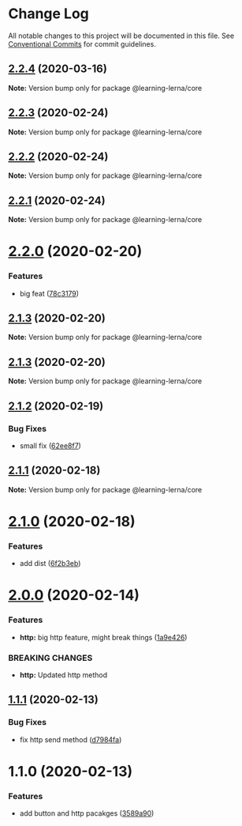 # Change Log

All notable changes to this project will be documented in this file.
See [Conventional Commits](https://conventionalcommits.org) for commit guidelines.

## [2.2.4](https://github.com/chrisventura/learning-lerna/compare/@learning-lerna/core@2.2.3...@learning-lerna/core@2.2.4) (2020-03-16)

**Note:** Version bump only for package @learning-lerna/core





## [2.2.3](https://github.com/chrisventura/learning-lerna/compare/@learning-lerna/core@2.2.2...@learning-lerna/core@2.2.3) (2020-02-24)

**Note:** Version bump only for package @learning-lerna/core





## [2.2.2](https://github.com/chrisventura/learning-lerna/compare/@learning-lerna/core@2.2.1...@learning-lerna/core@2.2.2) (2020-02-24)

**Note:** Version bump only for package @learning-lerna/core





## [2.2.1](https://github.com/chrisventura/learning-lerna/compare/@learning-lerna/core@2.2.0...@learning-lerna/core@2.2.1) (2020-02-24)

**Note:** Version bump only for package @learning-lerna/core





# [2.2.0](https://github.com/chrisventura/learning-lerna/compare/@learning-lerna/core@2.1.3...@learning-lerna/core@2.2.0) (2020-02-20)


### Features

* big feat ([78c3179](https://github.com/chrisventura/learning-lerna/commit/78c3179))





## [2.1.3](https://github.com/chrisventura/learning-lerna/compare/@learning-lerna/core@2.1.3...@learning-lerna/core@2.1.3) (2020-02-20)

**Note:** Version bump only for package @learning-lerna/core





## [2.1.3](https://github.com/chrisventura/learning-lerna/compare/@learning-lerna/core@2.1.2...@learning-lerna/core@2.1.3) (2020-02-20)

**Note:** Version bump only for package @learning-lerna/core





## [2.1.2](https://github.com/chrisventura/learning-lerna/compare/@learning-lerna/core@2.1.1...@learning-lerna/core@2.1.2) (2020-02-19)


### Bug Fixes

* small fix ([62ee8f7](https://github.com/chrisventura/learning-lerna/commit/62ee8f7))





## [2.1.1](https://github.com/chrisventura/learning-lerna/compare/@learning-lerna/core@2.1.0...@learning-lerna/core@2.1.1) (2020-02-18)

**Note:** Version bump only for package @learning-lerna/core





# [2.1.0](https://github.com/chrisventura/learning-lerna/compare/@learning-lerna/core@2.0.0...@learning-lerna/core@2.1.0) (2020-02-18)


### Features

* add dist ([6f2b3eb](https://github.com/chrisventura/learning-lerna/commit/6f2b3eb))





# [2.0.0](https://github.com/chrisventura/learning-lerna/compare/@learning-lerna/core@1.1.1...@learning-lerna/core@2.0.0) (2020-02-14)


### Features

* **http:** big http feature, might break things ([1a9e426](https://github.com/chrisventura/learning-lerna/commit/1a9e426))


### BREAKING CHANGES

* **http:** Updated http method





## [1.1.1](https://github.com/chrisventura/learning-lerna/compare/@learning-lerna/core@1.1.0...@learning-lerna/core@1.1.1) (2020-02-13)


### Bug Fixes

* fix http send method ([d7984fa](https://github.com/chrisventura/learning-lerna/commit/d7984fa))





# 1.1.0 (2020-02-13)


### Features

* add button and http pacakges ([3589a90](https://github.com/chrisventura/learning-lerna/commit/3589a90))
